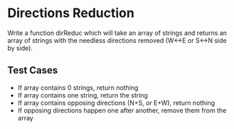 # Directions Reduction

Write a function dirReduc which will take an array of strings and returns an array of strings with the needless directions removed (W<->E or S<->N side by side).

## Test Cases
* If array contains 0 strings, return nothing
* If array contains one string, return the string
* If array contains opposing directions (N+S, or E+W), return nothing
* If opposing directions happen one after another, remove them from the array
